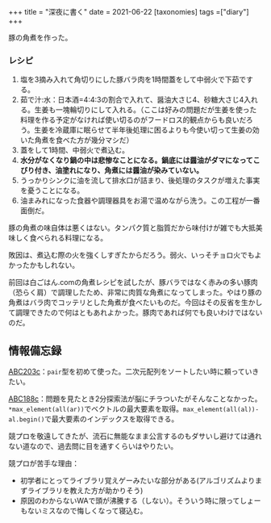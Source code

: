 +++
title = "深夜に書く"
date = 2021-06-22
[taxonomies]
tags =["diary"]
+++

豚の角煮を作った。

<!-- more -->

### レシピ

1. 塩を3摘み入れて角切りにした豚バラ肉を1時間蓋をして中弱火で下茹でする。
2. 茹で汁:水：日本酒=4:4:3の割合で入れて、醤油大さじ4、砂糖大さじ4入れる。生姜も一塊輪切りにして入れる。（ここは好みの問題だが生姜を使った料理を作る予定がなければ使い切るのがフードロス的観点からも良いだろう。生姜を冷蔵庫に眠らせて半年後処理に困るよりも今使い切って生姜の効いた角煮を食べた方が幾分マシだ）
3. 蓋をして1時間、中弱火で煮込む。
4. **水分がなくなり鍋の中は悲惨なことになる。鍋底には醤油がダマになってこびり付き、油塗れになり、角煮には醤油が染みていない。**
5. うっかりシンクに油を流して排水口が詰まり、後処理のタスクが増えた事実を憂うことになる。
6. 油まみれになった食器や調理器具をお湯で温めながら洗う。この工程が一番面倒だ。

豚の角煮の味自体は悪くはない。タンパク質と脂質だから味付けが雑でも大抵美味しく食べられる料理になる。

敗因は、煮込む際の火を強くしすぎたからだろう。弱火、いっそチョロ火でもよかったかもしれない。

前回は白ごはん.comの角煮レシピを試したが、豚バラではなく赤みの多い豚肉（恐らく肩）で調理したため、非常に肉質な角煮になってしまった。やはり豚の角煮はバラ肉でコッテリとした角煮が食べたいものだ。今回はその反省を生かして調理できたので何はともあれよかった。豚肉であれば何でも良いわけではないのだ。

## 情報備忘録

[ABC203c](https://atcoder.jp/contests/abc203/tasks/abc203_c)：`pair`型を初めて使った。二次元配列をソートしたい時に頼っていきたい。

[ABC188c](https://atcoder.jp/contests/abc188/tasks/abc188_c)：問題を見たとき2分探索法が脳にチラついたがそんなことなかった。`*max_element(all(ar))`でベクトルの最大要素を取得。`max_element(all(al))-al.begin()`で最大要素のインデックスを取得できる。

競プロを敬遠してきたが、流石に無能なまま公言するのもダサいし避けては通れない道なので、過去問に目を通すくらいはやりたい。

競プロが苦手な理由：

- 初学者にとってライブラリ覚えゲーみたいな部分がある(アルゴリズムよりまずライブラリを教えた方が助かりそう)
- 原因のわからないWAで頭が沸騰する（しない）。そういう時に限ってしょーもないミスなので悔しくなって寝込む。